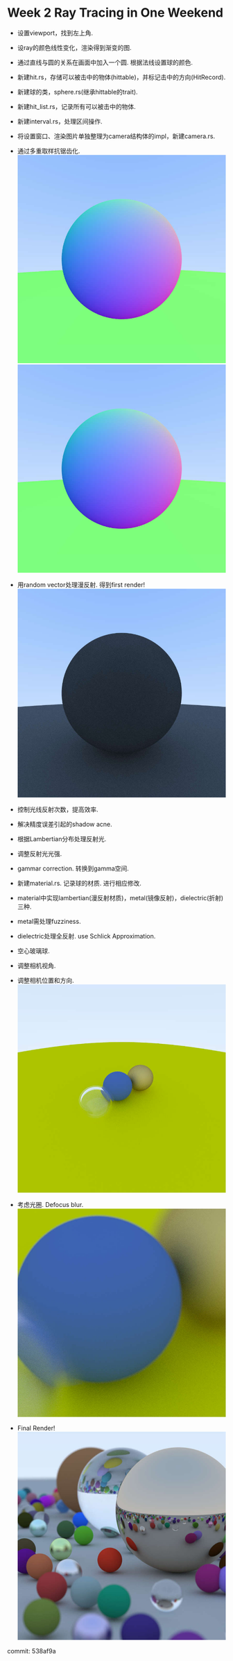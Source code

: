 # Week 2  Ray Tracing in One Weekend

* 设置viewport，找到左上角.
* 设ray的颜色线性变化，渲染得到渐变的图.
* 通过直线与圆的关系在画面中加入一个圆. 根据法线设置球的颜色.
* 新建hit.rs，存储可以被击中的物体(hittable)，并标记击中的方向(HitRecord).
* 新建球的类，sphere.rs(继承hittable的trait).
* 新建hit_list.rs，记录所有可以被击中的物体.
* 新建interval.rs，处理区间操作.
* 将设置窗口、渲染图片单独整理为camera结构体的impl，新建camera.rs.
* 通过多重取样抗锯齿化.
![before](../RayTracer/output/alias.jpg)
![after](../RayTracer/output/anti_alias.jpg)  

* 用random vector处理漫反射. 得到first render!
![first render](../RayTracer/output/first_sphere.jpg)

* 控制光线反射次数，提高效率.
* 解决精度误差引起的shadow acne.
* 根据Lambertian分布处理反射光.
* 调整反射光光强.
* gammar correction. 转换到gamma空间.
* 新建material.rs. 记录球的材质. 进行相应修改.
* material中实现lambertian(漫反射材质)，metal(镜像反射)，dielectric(折射)三种.
* metal需处理fuzziness.
* dielectric处理全反射. use Schlick Approximation.
* 空心玻璃球.
* 调整相机视角.
* 调整相机位置和方向.
![camera positioning](../RayTracer/output/positionable_camera.jpg)  

* 考虑光圈. Defocus blur.
![defocus blur](../RayTracer/output/defocus_blur.jpg)

* Final Render!
![Final1](../RayTracer/output/RayTracingOneWeekFinal.jpg)

commit: 538af9a
